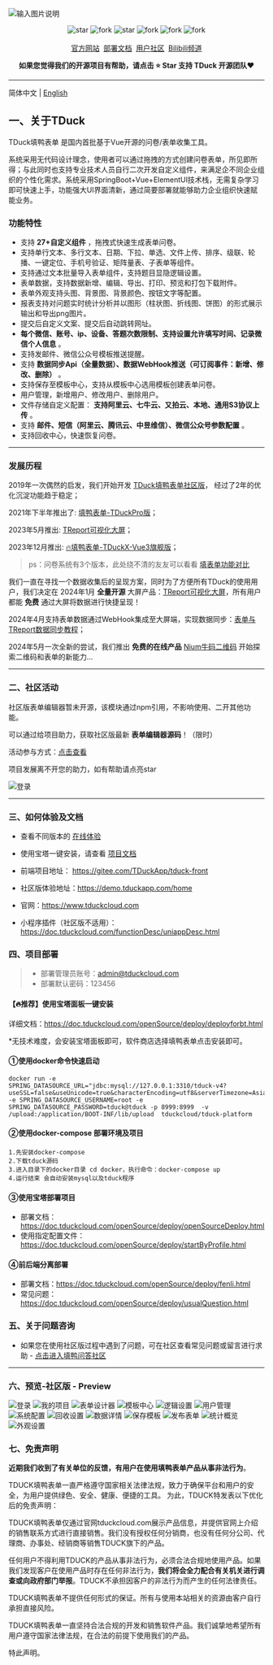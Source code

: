 ![输入图片说明](doc/logo-banner.png)
<p align="center">
    <img src='https://gitee.com/TDuckApp/tduck-platform/badge/star.svg?theme=dark' alt='star'></img>
    <img src='https://gitee.com/TDuckApp/tduck-platform/badge/fork.svg?theme=dark' alt='fork'></img>
    <img src='https://img.shields.io/github/stars/tduckcloud/tduck-platform?style=social' alt='star'></img>
    <img src='https://img.shields.io/github/forks/tduckcloud/tduck-platform?style=social' alt='fork'></img>
    <img src='https://img.shields.io/badge/TduckSurvey-V5.0-brightgreen' alt='fork'></img>
    <img src='https://img.shields.io/badge/license-MIT%20-orange' alt='fork'></img>
    <br />
    <br />   
    <a href="https://www.tduckcloud.com/" target="_blank">官方网站</a>&nbsp;
    <a href="https://doc.tduckcloud.com"  target="_blank" >部署文档</a>&nbsp;
    <a href="https://gitee.com/TDuckApp/tduck-platform/issues" target="_blank">用户社区</a>&nbsp;
    <a href="https://space.bilibili.com/409825300" target="_blank">Bilibili频道</a>
</p>



**<p align="center">如果您觉得我们的开源项目有帮助，请点击 :star: Star 支持 TDuck 开源团队:heart:</p>**

---


简体中文 |  [English](./README_en.md)


## 一、关于TDuck

TDuck填鸭表单 是国内首批基于Vue开源的问卷/表单收集工具。

系统采用无代码设计理念，使用者可以通过拖拽的方式创建问卷表单，所见即所得；与此同时也支持专业技术人员自行二次开发自定义组件，来满足企不同企业组织的个性化需求。系统采用SpringBoot+Vue+ElementUI技术栈，无需复杂学习即可快速上手，功能强大UI界面清新，通过简要部署就能够助力企业组织快速赋能业务。

### 功能特性

- 支持 **27+自定义组件** ，拖拽式快速生成表单问卷。
- 支持单行文本、多行文本、日期、下拉、单选、文件上传、排序、级联、轮播、一键定位、手机号验证、矩阵量表、子表单等组件。
- 支持通过文本批量导入表单组件，支持题目显隐逻辑设置。
- 表单数据，支持数据新增、编辑、导出、打印、预览和打包下载附件。
- 表单外观支持头图、背景图、背景颜色、按钮文字等配置。
- 报表支持对问题实时统计分析并以图形（柱状图、折线图、饼图）的形式展示输出和导出png图片。
- 提交后自定义文案、提交后自动跳转网址。
-  **每个微信、账号、ip、设备、答题次数限制、支持设置允许填写时间、记录微信个人信息** 。
- 支持发邮件、微信公众号模板推送提醒。
- 支持 **数据同步Api（全量数据）、数据WebHook推送（可订阅事件：新增、修改、删除）** 。
- 支持保存至模板中心，支持从模板中心选用模板创建表单问卷。
- 用户管理，新增用户、修改用户、删除用户。
- 文件存储自定义配置： **支持阿里云、七牛云、又拍云、本地、通用S3协议上传** 。
- 支持 **邮件、短信（阿里云、腾讯云、中昱维信）、微信公众号参数配置** 。
- 支持回收中心，快速恢复问卷。

---

### 发展历程

2019年一次偶然的启发，我们开始开发 [TDuck填鸭表单社区版](https://demo.tduckapp.com)， 经过了2年的优化沉淀功能趋于稳定；

2021年下半年推出了: [填鸭表单-TDuckPro版](https://pro.tduckcloud.com)；

2023年5月推出: <a href="https://report.tduckcloud.com" target="_blank">TReport可视化大屏</a>；

2023年12月推出: <a href="https://www.tduckcloud.com/x" target="_blank">🔥填鸭表单-TDuckX-Vue3旗舰版</a>；

> ps：问卷系统有3个版本，此处绕不清的友友可以看看 [填表单功能对比](http://https://docs.qq.com/sheet/DSUhoR2pOc2RuZ0Va?tab=BB08J2)

我们一直在寻找一个数据收集后的呈现方案，同时为了方便所有TDuck的使用用户，我们决定在 2024年1月 **全量开源** 大屏产品：<a href="https://gitee.com/TDuckApp/tduck-report-platform" target="_blank">TReport可视化大屏</a>，所有用户都能 **免费** 通过大屏将数据进行快捷呈现！

2024年4月支持表单数据通过WebHook集成至大屏端，实现数据同步：[表单与TReport数据同步教程](https://www.bilibili.com/video/BV1MH4y1K7Xa/)；

2024年5月一次全新的尝试，我们推出 **免费的在线产品**  <a href="https://nium.top" target="_blank">Nium牛码二维码</a> 开始探索二维码和表单的新能力...

---

### 二、社区活动
社区版表单编辑器暂未开源，该模块通过npm引用，不影响使用、二开其他功能。

可以通过给项目助力，获取社区版最新 **表单编辑器源码**！（限时）

活动参与方式：[点击查看](https://doc.tduckcloud.com/openSource/activity.html)

项目发展离不开您的助力，如有帮助请点亮star

![登录](readmeImages/star.gif)

---

### 三、如何体验及文档
- 查看不同版本的 <a href="http://www.tduckcloud.com" target="_blank">在线体验</a>
- 使用宝塔一键安装，请查看 <a href="https://doc.tduckcloud.com/openSource/deploy/deployforbt.html" target="_blank">项目文档</a>
- 前端项目地址： https://gitee.com/TDuckApp/tduck-front

- 社区版体验地址：https://demo.tduckapp.com/home
- 官网：https://www.tduckcloud.com
- 小程序插件（社区版不适用）：https://doc.tduckcloud.com/functionDesc/uniappDesc.html

### 四、项目部署
> - 部署管理员账号：admin@tduckcloud.com
> - 部署默认密码：123456


#### 【🔥推荐】使用宝塔面板一键安装
详细文档：https://doc.tduckcloud.com/openSource/deploy/deployforbt.html


*无技术难度，会安装宝塔面板即可，软件商店选择填鸭表单点击安装即可。



#### ①使用docker命令快速启动
```shell
docker run -e SPRING_DATASOURCE_URL="jdbc:mysql://127.0.0.1:3310/tduck-v4?useSSL=false&useUnicode=true&characterEncoding=utf8&serverTimezone=Asia/Shanghai&tinyInt1isBit=false&nullCatalogMeansCurrent=true" -e SPRING_DATASOURCE_USERNAME=root -e SPRING_DATASOURCE_PASSWORD=tduck@tduck -p 8999:8999  -v /upload:/application/BOOT-INF/lib/upload  tduckcloud/tduck-platform
```
#### ②使用docker-compose 部署环境及项目
```shell
1.先安装docker-compose
2.下载tduck源码
3.进入目录下的docker目录 cd docker，执行命令：docker-compose up
4.运行结束 会自动安装mysql以及tduck程序
```
#### ③使用宝塔部署项目
- 部署文档：https://doc.tduckcloud.com/openSource/deploy/openSourceDeploy.html
- 使用指定配置文件：https://doc.tduckcloud.com/openSource/deploy/startByProfile.html

#### ④前后端分离部署
- 部署文档：https://doc.tduckcloud.com/openSource/deploy/fenli.html
- 常见问题：https://doc.tduckcloud.com/openSource/deploy/usualQuestion.html

### 五、关于问题咨询
- 如果您在使用社区版过程中遇到了问题，可在社区查看常见问题或留言进行求助 - [点击进入填鸭问答社区](https://gitee.com/TDuckApp/tduck-platform/issues)
------------------------------

### 六、预览-社区版 - Preview

![登录](readmeImages/screely-1680875090915.png)
![我的项目](readmeImages/screely-1713235168567.png)
![表单设计器](readmeImages/screely-1680873554938.png)
![模板中心](readmeImages/screely-1680874308945.png)
![逻辑设置](readmeImages/screely-1680873488767.png)
![用户管理](readmeImages/screely-1713235303271.png)
![系统配置](readmeImages/screely-1713235232698.png)
![回收设置](readmeImages/screely-1680873612592.png)
![数据详情](readmeImages/screely-1680873703554.png)
![保存模板](readmeImages/screely-1680873844396.png)
![发布表单](readmeImages/screely-1680873661475.png)
![统计概览](readmeImages/screely-1680873817576.png)
![外观设置](readmeImages/screely-1680873577743.png)


### 七、免责声明

**近期我们收到了有关单位的反馈，有用户在使用填鸭表单产品从事非法行为**。

TDUCK填鸭表单一直严格遵守国家相关法律法规，致力于确保平台和用户的安全，为用户提供绿色、安全、健康、便捷的工具。 为此，TDUCK特发表以下优化后的免责声明：

TDUCK填鸭表单仅通过官网tduckcloud.com展示产品信息，并提供官网上介绍的销售联系方式进行直接销售。我们没有授权任何分销商，也没有任何分公司、代理商、办事处、经销商等销售TDUCK旗下的产品。

任何用户不得利用TDUCK的产品从事非法行为，必须合法合规地使用产品。如果我们发现客户在使用产品时存在任何非法行为，**我们将会全力配合有关机关进行调查或向政府部门举报**。TDUCK不承担因客户的非法行为而产生的任何法律责任。

TDUCK填鸭表单不提供任何形式的保证。所有与使用本站相关的资源由客户自行承担直接风险。

TDUCK填鸭表单一直坚持合法合规的开发和销售软件产品。我们诚挚地希望所有用户遵守国家法律法规，在合法的前提下使用我们的产品。

特此声明。


